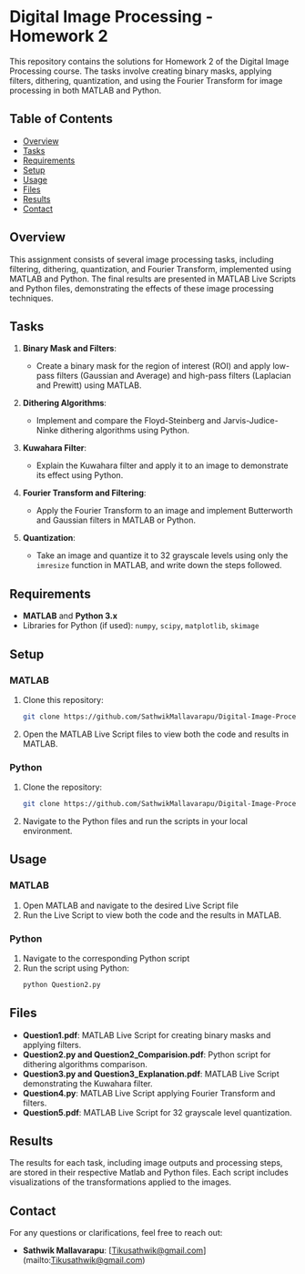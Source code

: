 # Digital Image Processing - Homework 2

This repository contains the solutions for Homework 2 of the Digital Image Processing course. The tasks involve creating binary masks, applying filters, dithering, quantization, and using the Fourier Transform for image processing in both MATLAB and Python.

## Table of Contents
- [Overview](#overview)
- [Tasks](#tasks)
- [Requirements](#requirements)
- [Setup](#setup)
- [Usage](#usage)
- [Files](#files)
- [Results](#results)
- [Contact](#contact)

## Overview
This assignment consists of several image processing tasks, including filtering, dithering, quantization, and Fourier Transform, implemented using MATLAB and Python. The final results are presented in MATLAB Live Scripts and Python files, demonstrating the effects of these image processing techniques.

## Tasks
1. **Binary Mask and Filters**:
   - Create a binary mask for the region of interest (ROI) and apply low-pass filters (Gaussian and Average) and high-pass filters (Laplacian and Prewitt) using MATLAB.
   
2. **Dithering Algorithms**:
   - Implement and compare the Floyd-Steinberg and Jarvis-Judice-Ninke dithering algorithms using Python.

3. **Kuwahara Filter**:
   - Explain the Kuwahara filter and apply it to an image to demonstrate its effect using Python.

4. **Fourier Transform and Filtering**:
   - Apply the Fourier Transform to an image and implement Butterworth and Gaussian filters in MATLAB or Python.

5. **Quantization**:
   - Take an image and quantize it to 32 grayscale levels using only the `imresize` function in MATLAB, and write down the steps followed.

## Requirements
- **MATLAB** and **Python 3.x**
- Libraries for Python (if used): `numpy`, `scipy`, `matplotlib`, `skimage`

## Setup

### MATLAB
1. Clone this repository:
    ```bash
    git clone https://github.com/SathwikMallavarapu/Digital-Image-Processing---Homework2.git
    ```
2. Open the MATLAB Live Script files to view both the code and results in MATLAB.

### Python
1. Clone the repository:
    ```bash
    git clone https://github.com/SathwikMallavarapu/Digital-Image-Processing---Homework2.git
    ```
2. Navigate to the Python files and run the scripts in your local environment.

## Usage

### MATLAB
1. Open MATLAB and navigate to the desired Live Script file
2. Run the Live Script to view both the code and the results in MATLAB.

### Python
1. Navigate to the corresponding Python script
2. Run the script using Python:
    ```bash
    python Question2.py
    ```

## Files
- **Question1.pdf**: MATLAB Live Script for creating binary masks and applying filters.
- **Question2.py and Question2_Comparision.pdf**: Python script for dithering algorithms comparison.
- **Question3.py and Question3_Explanation.pdf**: MATLAB Live Script demonstrating the Kuwahara filter.
- **Question4.py**: MATLAB Live Script applying Fourier Transform and filters.
- **Question5.pdf**: MATLAB Live Script for 32 grayscale level quantization.

## Results
The results for each task, including image outputs and processing steps, are stored in their respective Matlab and Python files. Each script includes visualizations of the transformations applied to the images.

## Contact
For any questions or clarifications, feel free to reach out:
- **Sathwik Mallavarapu**: [Tikusathwik@gmail.com]  (mailto:Tikusathwik@gmail.com)
